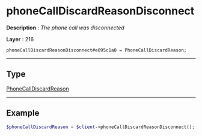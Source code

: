 # phoneCallDiscardReasonDisconnect

**Description** : *The phone call was disconnected*

**Layer** : 216

```tl
phoneCallDiscardReasonDisconnect#e095c1a0 = PhoneCallDiscardReason;
```

---

## Type

[PhoneCallDiscardReason](type/PhoneCallDiscardReason)

---

## Example

```php
$phoneCallDiscardReason = $client->phoneCallDiscardReasonDisconnect();
```
